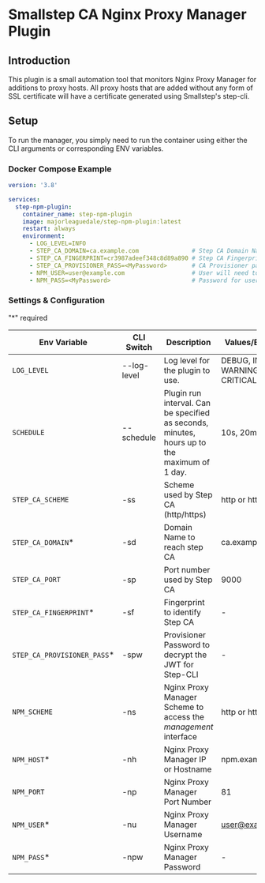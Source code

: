 # Smallstep CA Nginx Proxy Manager Plugin

## Introduction

This plugin is a small automation tool that monitors Nginx Proxy Manager for additions to proxy hosts. All proxy hosts
that are added without any form of SSL certificate will have a certificate generated using Smallstep's step-cli.

## Setup
To run the manager, you simply need to run the container using either the CLI arguments or corresponding ENV variables.

### Docker Compose Example
```YAML
version: '3.8'

services:
  step-npm-plugin:
    container_name: step-npm-plugin
    image: majorleaguedale/step-npm-plugin:latest
    restart: always
    environment:
      - LOG_LEVEL=INFO
      - STEP_CA_DOMAIN=ca.example.com               # Step CA Domain Name
      - STEP_CA_FINGERPRINT=cr3987adeef348c8d89a890 # Step CA Fingerprint
      - STEP_CA_PROVISIONER_PASS=<MyPassword>       # CA Provisioner password (See DOCKER_STEPCA_INIT_PASSWORD)
      - NPM_USER=user@example.com                   # User will need to be created in NPM manually
      - NPM_PASS=<MyPassword>                       # Password for user manually created in NPM
```

### Settings & Configuration

"*" required

| Env Variable                  | CLI Switch  | Description                                                                                  | Values/Examples                       | Default |
|-------------------------------|-------------|----------------------------------------------------------------------------------------------|---------------------------------------|---------|
| `LOG_LEVEL`                   | --log-level | Log level for the plugin to use.                                                             | DEBUG, INFO, WARNING, ERROR, CRITICAL | INFO    |
| `SCHEDULE`                    | --schedule  | Plugin run interval. Can be specified as seconds, minutes, hours up to the maximum of 1 day. | 10s, 20m, 4h                          | 10s     |
| `STEP_CA_SCHEME`              | -ss         | Scheme used by Step CA (http/https)                                                          | http or https                         | https   |
| `STEP_CA_DOMAIN`*             | -sd         | Domain Name to reach step CA                                                                 | ca.example.com                        | -       |
| `STEP_CA_PORT`                | -sp         | Port number used by Step CA                                                                  | 9000                                  | 9000    |
| `STEP_CA_FINGERPRINT`*        | -sf         | Fingerprint to identify Step CA                                                              | -                                     | -       |
| `STEP_CA_PROVISIONER_PASS`*   | -spw        | Provisioner Password to decrypt the JWT for Step-CLI                                         | -                                     | -       |
| `NPM_SCHEME`                  | -ns         | Nginx Proxy Manager Scheme to access the *management* interface                              | http or https                         | http    |
| `NPM_HOST`*                   | -nh         | Nginx Proxy Manager IP or Hostname                                                           | npm.example.com                       | -       |
| `NPM_PORT`                    | -np         | Nginx Proxy Manager Port Number                                                              | 81                                    | 81      |
| `NPM_USER`*                   | -nu         | Nginx Proxy Manager Username                                                                 | user@example.com                      | -       |
| `NPM_PASS`*                   | -npw        | Nginx Proxy Manager Password                                                                 | -                                     | -       |
  
